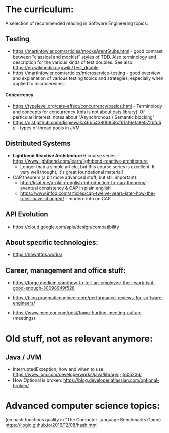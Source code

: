 
# The curriculum:
A selection of recommended reading in Software Engineering topics:

## Testing
 * https://martinfowler.com/articles/mocksArentStubs.html - good contrast between "classical and mockist" styles of TDD.
 Also terminology and description for the various kinds of test doubles. See also: https://en.wikipedia.org/wiki/Test_double
 * https://martinfowler.com/articles/microservice-testing - good overview and explanation of various testing topics and strategies, especially when applied to microservices.

#### Concurrency
 * https://typelevel.org/cats-effect/concurrency/basics.html - Terminology and concepts for concurrency (this is not about cats library). Of particularl interest: notes about "Asynchronous / Semantic blocking"
 * https://gist.github.com/djspiewak/46b543800958cf61af6efa8e072bfd5c - types of thread pools in JVM   

## Distributed Systems
 * **Lightbend Reactive Architecture** 6 course series - https://www.lightbend.com/learn/lightbend-reactive-architecture
   * Longer than a simple article, but this course series is excellent. It very well thought, it's great foundational material!
 * CAP theorem (a bit more advanced stuff, but still important):
   * http://ksat.me/a-plain-english-introduction-to-cap-theorem/ - eventual consistency & CAP in plain english
   * https://www.infoq.com/articles/cap-twelve-years-later-how-the-rules-have-changed/ - modern info on CAP.


## API Evolution
 * https://cloud.google.com/apis/design/compatibility

 
## About specific technologies:
 
 * https://howhttps.works/


## Career, management and office stuff:
* https://forge.medium.com/how-to-tell-an-employee-their-work-isnt-good-enough-30098949f528
* https://blog.pragmaticengineer.com/performance-reviews-for-software-engineers/

* https://www.meeteor.com/post/fomo-hurting-meeting-culture (meetings)


# Old stuff, not as relevant anymore:

## Java / JVM
 * InterruptedException, how and when to use: https://www.ibm.com/developerworks/java/library/j-jtp05236/
 * How Optional is broken: https://blog.developer.atlassian.com/optional-broken/

# Advanced computer science topics:
(on hash functions quality in “The Computer Language Benchmarks Game)
https://llogiq.github.io/2016/12/08/hash.html 
